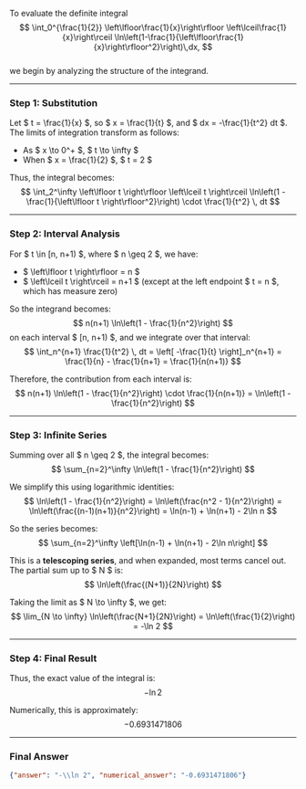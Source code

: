 To evaluate the definite integral  
$$
\int_0^{\frac{1}{2}} \left\lfloor\frac{1}{x}\right\rfloor \left\lceil\frac{1}{x}\right\rceil \ln\left(1-\frac{1}{\left\lfloor\frac{1}{x}\right\rfloor^2}\right)\,dx,
$$  
we begin by analyzing the structure of the integrand.

---

### Step 1: Substitution

Let $ t = \frac{1}{x} $, so $ x = \frac{1}{t} $, and $ dx = -\frac{1}{t^2} dt $. The limits of integration transform as follows:
- As $ x \to 0^+ $, $ t \to \infty $
- When $ x = \frac{1}{2} $, $ t = 2 $

Thus, the integral becomes:
$$
\int_2^\infty \left\lfloor t \right\rfloor \left\lceil t \right\rceil \ln\left(1 - \frac{1}{\left\lfloor t \right\rfloor^2}\right) \cdot \frac{1}{t^2} \, dt
$$

---

### Step 2: Interval Analysis

For $ t \in [n, n+1) $, where $ n \geq 2 $, we have:
- $ \left\lfloor t \right\rfloor = n $
- $ \left\lceil t \right\rceil = n+1 $ (except at the left endpoint $ t = n $, which has measure zero)

So the integrand becomes:
$$
n(n+1) \ln\left(1 - \frac{1}{n^2}\right)
$$
on each interval $ [n, n+1) $, and we integrate over that interval:
$$
\int_n^{n+1} \frac{1}{t^2} \, dt = \left[ -\frac{1}{t} \right]_n^{n+1} = \frac{1}{n} - \frac{1}{n+1} = \frac{1}{n(n+1)}
$$

Therefore, the contribution from each interval is:
$$
n(n+1) \ln\left(1 - \frac{1}{n^2}\right) \cdot \frac{1}{n(n+1)} = \ln\left(1 - \frac{1}{n^2}\right)
$$

---

### Step 3: Infinite Series

Summing over all $ n \geq 2 $, the integral becomes:
$$
\sum_{n=2}^\infty \ln\left(1 - \frac{1}{n^2}\right)
$$

We simplify this using logarithmic identities:
$$
\ln\left(1 - \frac{1}{n^2}\right) = \ln\left(\frac{n^2 - 1}{n^2}\right) = \ln\left(\frac{(n-1)(n+1)}{n^2}\right) = \ln(n-1) + \ln(n+1) - 2\ln n
$$

So the series becomes:
$$
\sum_{n=2}^\infty \left[\ln(n-1) + \ln(n+1) - 2\ln n\right]
$$

This is a **telescoping series**, and when expanded, most terms cancel out. The partial sum up to $ N $ is:
$$
\ln\left(\frac{(N+1)}{2N}\right)
$$

Taking the limit as $ N \to \infty $, we get:
$$
\lim_{N \to \infty} \ln\left(\frac{N+1}{2N}\right) = \ln\left(\frac{1}{2}\right) = -\ln 2
$$

---

### Step 4: Final Result

Thus, the exact value of the integral is:
$$
-\ln 2
$$

Numerically, this is approximately:
$$
-0.6931471806
$$

---

### Final Answer

```json
{"answer": "-\\ln 2", "numerical_answer": "-0.6931471806"}
```